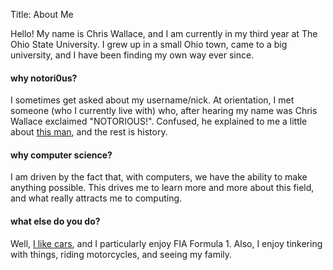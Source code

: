 Title: About Me

Hello! My name is Chris Wallace, and I am currently in my third year at The
Ohio State University. I grew up in a small Ohio town, came to a big
university, and I have been finding my own way ever since.

#### why notori0us?
I sometimes get asked about my username/nick. At orientation, I met someone
(who I currently live with) who, after hearing my name was Chris Wallace
exclaimed "NOTORIOUS!". Confused, he explained to me a little about [this
man](https://en.wikipedia.org/wiki/The_Notorious_BIG), and the rest is
history.

#### why computer science?
I am driven by the fact that, with computers, we have the ability to
make anything possible. This drives me to learn more and more about this field,
and what really attracts me to computing.

#### what else do you do?
Well, [I like cars](/files/static-site-images/240d.jpg), and I particularly
enjoy FIA Formula 1. Also, I enjoy tinkering with things, riding motorcycles,
and seeing my family.
